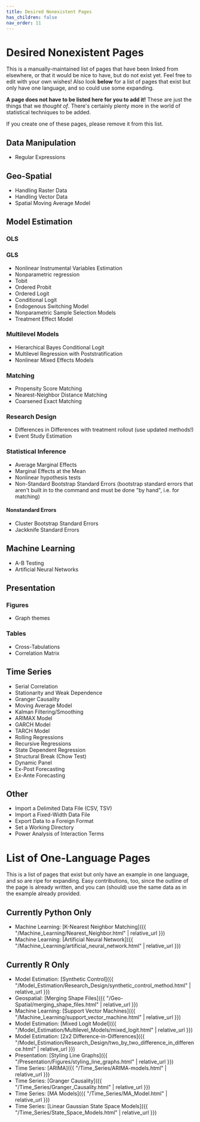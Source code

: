 ```yaml
---
title: Desired Nonexistent Pages
has_children: false
nav_order: 11
---
```


# Desired Nonexistent Pages

This is a manually-maintained list of pages that have been linked from elsewhere, or that it would be nice to have, but do not exist yet. Feel free to edit with your own wishes! Also look **below** for a list of pages that exist but only have one language, and so could use some expanding.

**A page does not have to be listed here for you to add it!** These are just the things that we *thought of*. There's certainly plenty more in the world of statistical techniques to be added.

If you create one of these pages, please remove it from this list.

## Data Manipulation

* Regular Expressions

## Geo-Spatial

* Handling Raster Data
* Handling Vector Data
* Spatial Moving Average Model

## Model Estimation

### OLS

### GLS

* Nonlinear Instrumental Variables Estimation
* Nonparametric regression
* Tobit
* Ordered Probit
* Ordered Logit
* Conditional Logit
* Endogenous Switching Model
* Nonparametric Sample Selection Models
* Treatment Effect Model

### Multilevel Models

* Hierarchical Bayes Conditional Logit
* Multilevel Regression with Poststratification
* Nonlinear Mixed Effects Models

### Matching

* Propensity Score Matching
* Nearest-Neighbor Distance Matching
* Coarsened Exact Matching

### Research Design

* Differences in Differences with treatment rollout (use updated methods!)
* Event Study Estimation

### Statistical Inference

* Average Marginal Effects
* Marginal Effects at the Mean
* Nonlinear hypothesis tests
* Non-Standard Bootstrap Standard Errors (bootstrap standard errors that aren't built in to the command and must be done "by hand", i.e. for matching)

#### Nonstandard Errors

* Cluster Bootstrap Standard Errors
* Jackknife Standard Errors

## Machine Learning 

* A-B Testing
* Artificial Neural Networks

## Presentation

### Figures

* Graph themes

### Tables

* Cross-Tabulations
* Correlation Matrix

## Time Series

* Serial Correlation
* Stationarity and Weak Dependence
* Granger Causality
* Moving Average Model
* Kalman Filtering/Smoothing 
* ARIMAX Model
* GARCH Model
* TARCH Model
* Rolling Regressions
* Recursive Regressions
* State Dependent Regression
* Structural Break (Chow Test)
* Dynamic Panel
* Ex-Post Forecasting
* Ex-Ante Forecasting

## Other

* Import a Delimited Data File (CSV, TSV)
* Import a Fixed-Width Data File
* Export Data to a Foreign Format
* Set a Working Directory
* Power Analysis of Interaction Terms

# List of One-Language Pages

This is a list of pages that exist but only have an example in one language, and so are ripe for expanding. Easy contributions, too, since the outline of the page is already written, and you can (should) use the same data as in the example already provided.

## Currently Python Only

* Machine Learning: [K-Nearest Neighbor Matching]({{ "/Machine_Learning/Nearest_Neighbor.html" | relative_url }})
* Machine Learning: [Artificial Neural Network]({{ "/Machine_Learning/artificial_neural_network.html" | relative_url }})

## Currently R Only

* Model Estimation: [Synthetic Control]({{ "/Model_Estimation/Research_Design/synthetic_control_method.html" | relative_url }})
* Geospatial: [Merging Shape Files]({{ "/Geo-Spatial/merging_shape_files.html" | relative_url }})
* Machine Learning: [Support Vector Machines]({{ "/Machine_Learning/support_vector_machine.html" | relative_url }})
* Model Estimation: [Mixed Logit Model]({{ "/Model_Estimation/Multilevel_Models/mixed_logit.html" | relative_url }})
* Model Estimation: [2x2 Difference-in-Differences]({{ "/Model_Estimation/Research_Design/two_by_two_difference_in_difference.html" | relative_url }})
* Presentation: [Styling Line Graphs]({{ "/Presentation/Figures/styling_line_graphs.html" | relative_url }})
* Time Series: [ARIMA]({{ "/Time_Series/ARIMA-models.html" | relative_url }})
* Time Series: [Granger Causality]({{ "/Time_Series/Granger_Causality.html" | relative_url }})
* Time Series: [MA Models]({{ "/Time_Series/MA_Model.html" | relative_url }})
* Time Series: [Linear Gaussian State Space Models]({{ "/Time_Series/State_Space_Models.html" | relative_url }})


